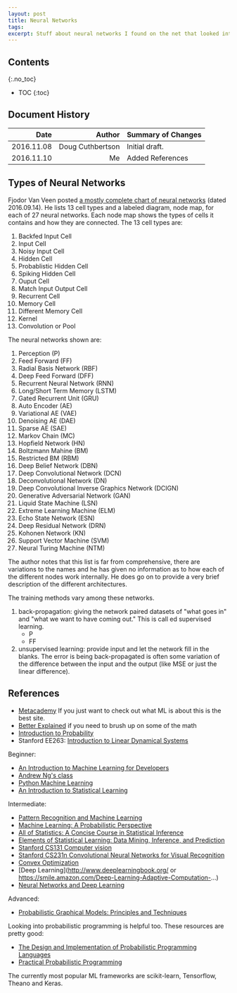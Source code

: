 ```yaml
---
layout: post
title: Neural Networks
tags:
excerpt: Stuff about neural networks I found on the net that looked interesting
---
```


## Contents
{:.no_toc}

- TOC
{:toc}

## Document History

| Date | Author | Summary of Changes |
|-----------:|-----------------:|:---------------|
| 2016.11.08 | Doug Cuthbertson | Initial draft. |
| 2016.11.10 | Me               | Added References |

## Types of Neural Networks
Fjodor Van Veen posted [a mostly complete chart of neural networks](http://www.asimovinstitute.org/neural-network-zoo/#) (dated 2016.09.14). He lists 13 cell types and a labeled diagram, node map, for each of 27 neural networks. Each node map shows the types of cells it contains and how they are connected. The 13 cell types are:

1. Backfed Input Cell
1. Input Cell
1. Noisy Input Cell
1. Hidden Cell
1. Probablistic Hidden Cell
1. Spiking Hidden Cell
1. Ouput Cell
1. Match Input Output Cell
1. Recurrent Cell
1. Memory Cell
1. Different Memory Cell
1. Kernel
1. Convolution or Pool

The neural networks shown are:

1. Perception (P)
1. Feed Forward (FF)
1. Radial Basis Network (RBF)
1. Deep Feed Forward (DFF)
1. Recurrent Neural Network (RNN)
1. Long/Short Term Memory (LSTM)
1. Gated Recurrent Unit (GRU)
1. Auto Encoder (AE)
1. Variational AE (VAE)
1. Denoising AE (DAE)
1. Sparse AE (SAE)
1. Markov Chain (MC)
1. Hopfield Network (HN)
1. Boltzmann Mahine (BM)
1. Restricted BM (RBM)
1. Deep Belief Network (DBN)
1. Deep Convolutional Network (DCN)
1. Deconvolutional Network (DN)
1. Deep Convolutional Inverse Graphics Network (DCIGN)
1. Generative Adversarial Network (GAN)
1. Liquid State Machine (LSN)
1. Extreme Learning Machine (ELM)
1. Echo State Network (ESN)
1. Deep Residual Network (DRN)
1. Kohonen Network (KN)
1. Support Vector Machine (SVM)
1. Neural Turing Machine (NTM)

The author notes that this list is far from comprehensive, there are variations to the names and he has given no information as to how each of the different nodes work internally. He does go on to provide a very brief description of the different architectures.

The training methods vary among these networks.

1. back-propagation: giving the network paired datasets of "what goes in" and "what we want to have coming out." This is call ed supervised learning.
    - P
    - FF
1. unsupervised learning: provide input and let the network fill in the blanks. The error is being back-propagated is often some variation of the difference between the input and the output (like MSE or just the linear difference).

## References

- [Metacademy](http://metacademy.org) If you just want to check out what ML is about this is the best site.
- [Better Explained](https://betterexplained.com/) if you need to brush up on some of the math
- [Introduction to Probability](https://smile.amazon.com/Introduction-Probability-Chapman-St...)
- Stanford EE263: [Introduction to Linear Dynamical Systems](http://ee263.stanford.edu/)

Beginner:
- [An Introduction to Machine Learning for Developers](http://blog.algorithmia.com/introduction-machine-learning-developers/)
- [Andrew Ng's class](http://cs229.stanford.edu)
- [Python Machine Learning](https://smile.amazon.com/Python-Machine-Learning-Sebastian-R...)
- [An Introduction to Statistical Learning](https://smile.amazon.com/Introduction-Statistical-Learning-A...)

Intermediate:
- [Pattern Recognition and Machine Learning](https://smile.amazon.com/Pattern-Recognition-Learning-Inform...)
- [Machine Learning: A Probabilistic Perspective](https://smile.amazon.com/Machine-Learning-Probabilistic-Pers...)
- [All of Statistics: A Concise Course in Statistical Inference](https://smile.amazon.com/gp/product/0387402721/)
- [Elements of Statistical Learning: Data Mining, Inference, and Prediction](https://smile.amazon.com/gp/product/0387848576)
- [Stanford CS131 Computer vision](http://vision.stanford.edu/teaching/cs131_fall1617/)
- [Stanford CS231n Convolutional Neural Networks for Visual Recognition](http://cs231n.github.io/)
- [Convex Optimization](https://smile.amazon.com/Convex-Optimization-Stephen-Boyd/dp...)
- [Deep Learning](http://www.deeplearningbook.org/ or https://smile.amazon.com/Deep-Learning-Adaptive-Computation-...)
- [Neural Networks and Deep Learning](http://neuralnetworksanddeeplearning.com/)

Advanced:
- [Probabilistic Graphical Models: Principles and Techniques](https://smile.amazon.com/Probabilistic-Graphical-Models-Prin...)

Looking into probabilistic programming is helpful too. These resources are pretty good:

- [The Design and Implementation of Probabilistic Programming Languages](http://dippl.org)
- [Practical Probabilistic Programming](https://smile.amazon.com/Practical-Probabilistic-Programming...)

The currently most popular ML frameworks are scikit-learn, Tensorflow, Theano and Keras.

